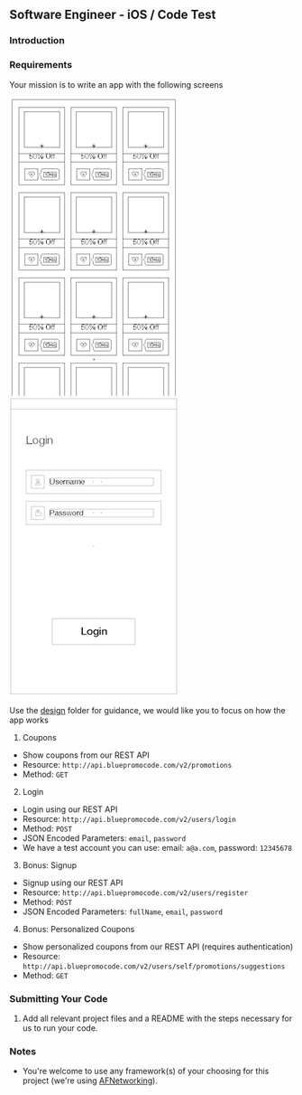 ## Software Engineer - iOS / Code Test ##


### Introduction ###


### Requirements ###

Your mission is to write an app with the following screens 

![](design/coupons.png) ![](design/login.png)

Use the [design](design) folder for guidance, we would like you to focus on how the app works

1. Coupons
  - Show coupons from our REST API
  - Resource: `http://api.bluepromocode.com/v2/promotions`
  - Method: `GET` 

2. Login
  - Login using our REST API
  - Resource: `http://api.bluepromocode.com/v2/users/login`
  - Method: `POST` 
  - JSON Encoded Parameters: `email`, `password`
  - We have a test account you can use: email: `a@a.com`, password: `12345678`

3. Bonus: Signup
  - Signup using our REST API
  - Resource: `http://api.bluepromocode.com/v2/users/register`
  - Method: `POST` 
  - JSON Encoded Parameters: `fullName`, `email`, `password` 
	 
4. Bonus: Personalized Coupons 
  - Show personalized coupons from our REST API (requires authentication)
  - Resource: `http://api.bluepromocode.com/v2/users/self/promotions/suggestions`
  - Method: `GET` 

### Submitting Your Code ###

1. Add all relevant project files and a README with the steps necessary for us to run your code.

### Notes ###

* You're welcome to use any framework(s) of your choosing for this project (we're using [AFNetworking](http://afnetworking.com/)).
